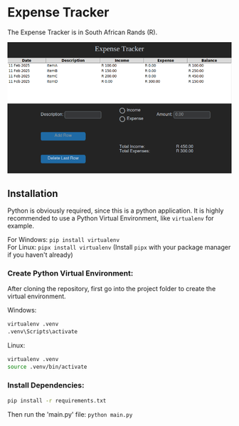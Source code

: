 # Expense Tracker

The Expense Tracker is in South African Rands \(R\).

![Screenshot](expense_tracker_screenshot.png)

## Installation

Python is obviously required, since this is a python application. It is highly recommended to use a Python Virtual Environment, like `virtualenv` for example.

For Windows: `pip install virtualenv`\
For Linux: `pipx install virtualenv` (Install `pipx` with your package manager if you haven't already)

### Create Python Virtual Environment:
After cloning the repository, first go into the project folder to create the virtual environment.

Windows:
```cmd
virtualenv .venv
.venv\Scripts\activate
```

Linux:
```bash
virtualenv .venv
source .venv/bin/activate
```

### Install Dependencies:
```bash
pip install -r requirements.txt
```

Then run the 'main\.py' file: `python main.py`
